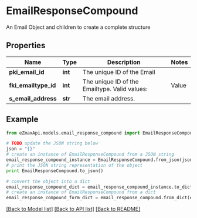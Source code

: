 # EmailResponseCompound

An Email Object and children to create a complete structure

## Properties

Name | Type | Description | Notes
------------ | ------------- | ------------- | -------------
**pki_email_id** | **int** | The unique ID of the Email | 
**fki_emailtype_id** | **int** | The unique ID of the Emailtype.  Valid values:  |Value|Description| |-|-| |1|Office| |2|Home| | 
**s_email_address** | **str** | The email address. | 

## Example

```python
from eZmaxApi.models.email_response_compound import EmailResponseCompound

# TODO update the JSON string below
json = "{}"
# create an instance of EmailResponseCompound from a JSON string
email_response_compound_instance = EmailResponseCompound.from_json(json)
# print the JSON string representation of the object
print EmailResponseCompound.to_json()

# convert the object into a dict
email_response_compound_dict = email_response_compound_instance.to_dict()
# create an instance of EmailResponseCompound from a dict
email_response_compound_form_dict = email_response_compound.from_dict(email_response_compound_dict)
```
[[Back to Model list]](../README.md#documentation-for-models) [[Back to API list]](../README.md#documentation-for-api-endpoints) [[Back to README]](../README.md)


